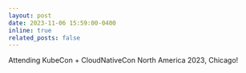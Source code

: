 ```yaml
---
layout: post
date: 2023-11-06 15:59:00-0400
inline: true
related_posts: false
---
```


Attending KubeCon + CloudNativeCon North America 2023, Chicago!
